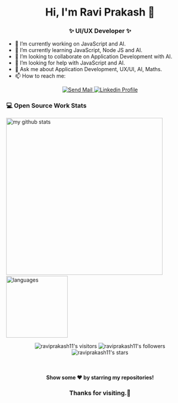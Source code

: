 <h1 align="center"> Hi, I'm Ravi Prakash 👋 </h1>
<h3 align="center">✨ UI/UX Developer ✨</h3>

- 🔭 I’m currently working on JavaScript and AI.
- 🌱 I’m currently learning JavaScript, Node JS and AI.
- 👯 I’m looking to collaborate on Application Development with AI.
- 🤔 I’m looking for help with JavaScript and AI.
- 💬 Ask me about Application Development, UX/UI, AI, Maths.
- 📫 How to reach me: 

<p align="center">
	<a href="mailto:ravi1prakash8@gmail.com">
		<img alt="Send Mail" src="https://img.shields.io/badge/-Send-Mail-blueviolet?style=flat&logo=Gmail&logoColor=white&link=mailto:ravi1prakash8@gmail.com" />
	</a>
	<span>  </span>
	<a href="https://www.linkedin.com/in/raviprakash11/">
		<img alt="Linkedin Profile" src="https://img.shields.io/badge/-Linkedin_Profile-0072b1?style=flat&logo=Linkedin&logoColor=white&link=https://www.linkedin.com/in/raviprakash11/" />
	</a>
</p>

### 💻 Open Source Work Stats
<img src="https://github-readme-stats.vercel.app/api?username=raviprakash11&show_icons=true&theme=tokyonight&count_private=true" alt="my github stats" width="420"/>&nbsp;
<img src="https://github-readme-stats.vercel.app/api/top-langs/?username=raviprakash11&layout=compact&theme=tokyonight&count_private=true" alt="languages" height="165">


<p align="center">
	<img alt="raviprakash11's visitors" src="https://komarev.com/ghpvc/?username=raviprakash11&color=8c36db&style=flat&label=visitors" />
	<img alt="raviprakash11's followers" src="https://img.shields.io/github/followers/raviprakash11?color=blueviolet" />
	<img alt="raviprakash11's stars" src="https://img.shields.io/github/stars/raviprakash11?color=blueviolet" />
</p>

<br>
<h4 align="center">
	Show some ❤️ by starring my repositories!
</h4>
<h3 align="center">
  Thanks for visiting.👀
</h3>
